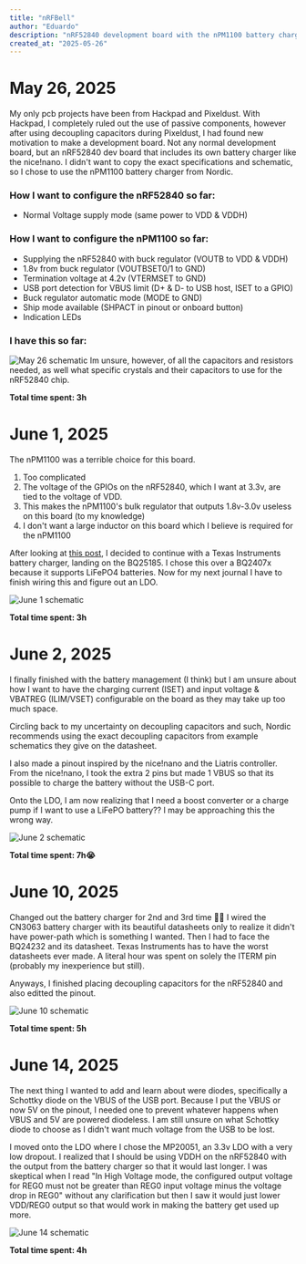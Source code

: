 ```yaml
---
title: "nRFBell"
author: "Eduardo"
description: "nRF52840 development board with the nPM1100 battery charger, inspired by the nice!nano & Supermini nRF52840"
created_at: "2025-05-26"
---
```


# May 26, 2025
My only pcb projects have been from Hackpad and Pixeldust. With Hackpad, I completely ruled out the use of passive components, however after using decoupling capacitors during Pixeldust, I had found new motivation to make a development board. Not any normal development board, but an nRF52840 dev board that includes its own battery charger like the nice!nano. I didn't want to copy the exact specifications and schematic, so I chose to use the nPM1100 battery charger from Nordic.

### How I want to configure the nRF52840 so far:
- Normal Voltage supply mode (same power to VDD & VDDH)

### How I want to configure the nPM1100 so far:
- Supplying the nRF52840 with buck regulator (VOUTB to VDD & VDDH) 
- 1.8v from buck regulator (VOUTBSET0/1 to GND)
- Termination voltage at 4.2v (VTERMSET to GND)
- USB port detection for VBUS limit (D+ & D- to USB host, ISET to a GPIO)
- Buck regulator automatic mode (MODE to GND)
- Ship mode available (SHPACT in pinout or onboard button)
- Indication LEDs

### I have this so far:
![May 26 schematic](journalimages\May26.png)
Im unsure, however, of all the capacitors and resistors needed, as well what specific crystals and their capacitors to use for the nRF52840 chip.

**Total time spent: 3h**

# June 1, 2025
The nPM1100 was a terrible choice for this board.
1. Too complicated
2. The voltage of the GPIOs on the nRF52840, which I want at 3.3v, are tied to the voltage of VDD.
3. This makes the nPM1100's bulk regulator that outputs 1.8v-3.0v useless on this board (to my knowledge)
4. I don't want a large inductor on this board which I believe is required for the nPM1100

After looking at [this post](https://www.reddit.com/r/embedded/comments/1c180l2/which_is_your_favorite_battery_charging_and/), I decided to continue with a Texas Instruments battery charger, landing on the BQ25185.
I chose this over a BQ2407x because it supports LiFePO4 batteries.
Now for my next journal I have to finish wiring this and figure out an LDO.

![June 1 schematic](journalimages\June1.png)

**Total time spent: 3h**

# June 2, 2025
I finally finished with the battery management (I think) but I am unsure about how I want to have the charging current (ISET) and input voltage & VBATREG (ILIM/VSET) configurable on the board as they may take up too much space.

Circling back to my uncertainty on decoupling capacitors and such, Nordic recommends using the exact decoupling capacitors from example schematics they give on the datasheet.

I also made a pinout inspired by the nice!nano and the Liatris controller. From the nice!nano, I took the extra 2 pins but made 1 VBUS so that its possible to charge the battery without the USB-C port.

Onto the LDO, I am now realizing that I need a boost converter or a charge pump if I want to use a LiFePO battery?? I may be approaching this the wrong way.

![June 2 schematic](journalimages\June2.png)

**Total time spent: 7h😭**

# June 10, 2025
Changed out the battery charger for 2nd and 3rd time 🏴‍☠️
I wired the CN3063 battery charger with its beautiful datasheets only to realize it didn't have power-path which is something I wanted.
Then I had to face the BQ24232 and its datasheet. Texas Instruments has to have the worst datasheets ever made. A literal hour was spent on solely the ITERM pin (probably my inexperience but still).

Anyways, I finished placing decoupling capacitors for the nRF52840 and also editted the pinout.

![June 10 schematic](journalimages\June10.png)

**Total time spent: 5h**

# June 14, 2025

The next thing I wanted to add and learn about were diodes, specifically a Schottky diode on the VBUS of the USB port. Because I put the VBUS or now 5V on the pinout, I needed one to prevent whatever happens when VBUS and 5V are powered diodeless. 
I am still unsure on what Schottky diode to choose as I didn't want much voltage from the USB to be lost.

I moved onto the LDO where I chose the MP20051, an 3.3v LDO with a very low dropout. I realized that I should be using VDDH on the nRF52840 with the output from the battery charger so that it would last longer. I was skeptical when I read "In High Voltage mode, the configured output voltage for REG0 must not be greater than REG0 input voltage minus the voltage drop in REG0" without any clarification but then I saw it would just lower VDD/REG0 output so that would work in making the battery get used up more.

![June 14 schematic](journalimages\June14.png)

**Total time spent: 4h**